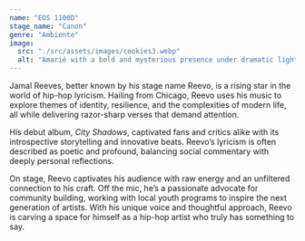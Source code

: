```yaml
---
name: "EOS 1100D"
stage_name: "Canon"
genre: "Ambiente"
image:
  src: "./src/assets/images/cookies3.webp"
  alt: "Amarié with a bold and mysterious presence under dramatic lighting"
---
```


Jamal Reeves, better known by his stage name Reevo, is a rising star in the world of hip-hop lyricism. Hailing from Chicago, Reevo uses his music to explore themes of identity, resilience, and the complexities of modern life, all while delivering razor-sharp verses that demand attention.

His debut album, _City Shadows_, captivated fans and critics alike with its introspective storytelling and innovative beats. Reevo’s lyricism is often described as poetic and profound, balancing social commentary with deeply personal reflections.

On stage, Reevo captivates his audience with raw energy and an unfiltered connection to his craft. Off the mic, he’s a passionate advocate for community building, working with local youth programs to inspire the next generation of artists. With his unique voice and thoughtful approach, Reevo is carving a space for himself as a hip-hop artist who truly has something to say.
